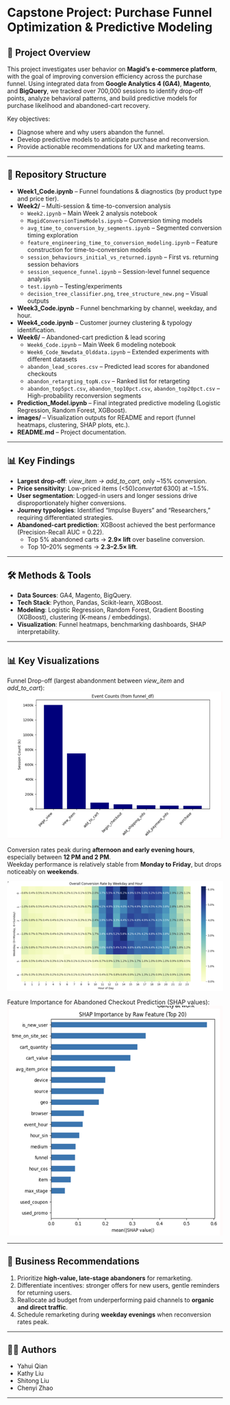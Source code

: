 # Capstone Project: Purchase Funnel Optimization & Predictive Modeling  

## 📌 Project Overview  
This project investigates user behavior on **Magid’s e-commerce platform**, with the goal of improving conversion efficiency across the purchase funnel. Using integrated data from **Google Analytics 4 (GA4)**, **Magento**, and **BigQuery**, we tracked over 700,000 sessions to identify drop-off points, analyze behavioral patterns, and build predictive models for purchase likelihood and abandoned-cart recovery.  

Key objectives:  
- Diagnose where and why users abandon the funnel.  
- Develop predictive models to anticipate purchase and reconversion.  
- Provide actionable recommendations for UX and marketing teams.  

---

## 📂 Repository Structure  

- **Week1_Code.ipynb** – Funnel foundations & diagnostics (by product type and price tier).  
- **Week2/** – Multi-session & time-to-conversion analysis  
  - `Week2.ipynb` – Main Week 2 analysis notebook  
  - `MagidConversionTimeModels.ipynb` – Conversion timing models  
  - `avg_time_to_conversion_by_segments.ipynb` – Segmented conversion timing exploration  
  - `feature_engineering_time_to_conversion_modeling.ipynb` – Feature construction for time-to-conversion models  
  - `session_behaviours_initial_vs_returned.ipynb` – First vs. returning session behaviors  
  - `session_sequence_funnel.ipynb` – Session-level funnel sequence analysis  
  - `test.ipynb` – Testing/experiments  
  - `decision_tree_classifier.png`, `tree_structure_new.png` – Visual outputs  
- **Week3_Code.ipynb** – Funnel benchmarking by channel, weekday, and hour.  
- **Week4_code.ipynb** – Customer journey clustering & typology identification.  
- **Week6/** – Abandoned-cart prediction & lead scoring  
  - `Week6_Code.ipynb` – Main Week 6 modeling notebook  
  - `Week6_Code_Newdata_Olddata.ipynb` – Extended experiments with different datasets  
  - `abandon_lead_scores.csv` – Predicted lead scores for abandoned checkouts  
  - `abandon_retargting_topN.csv` – Ranked list for retargeting  
  - `abandon_top5pct.csv`, `abandon_top10pct.csv`, `abandon_top20pct.csv` – High-probability reconversion segments  
- **Prediction_Model.ipynb** – Final integrated predictive modeling (Logistic Regression, Random Forest, XGBoost).  
- **images/** – Visualization outputs for README and report (funnel heatmaps, clustering, SHAP plots, etc.).  
- **README.md** – Project documentation.  

---

## 📊 Key Findings  

- **Largest drop-off**: *view_item → add_to_cart*, only ~15% conversion.  
- **Price sensitivity**: Low-priced items (<$50) convert at ~6%, premium items (≥$300) at ~1.5%.  
- **User segmentation**: Logged-in users and longer sessions drive disproportionately higher conversions.  
- **Journey typologies**: Identified “Impulse Buyers” and “Researchers,” requiring differentiated strategies.  
- **Abandoned-cart prediction**: XGBoost achieved the best performance (Precision-Recall AUC = 0.22).  
  - Top 5% abandoned carts → **2.9× lift** over baseline conversion.  
  - Top 10–20% segments → **2.3–2.5× lift**.  

---

## 🛠️ Methods & Tools  

- **Data Sources**: GA4, Magento, BigQuery.  
- **Tech Stack**: Python, Pandas, Scikit-learn, XGBoost.  
- **Modeling**: Logistic Regression, Random Forest, Gradient Boosting (XGBoost), clustering (K-means / embeddings).  
- **Visualization**: Funnel heatmaps, benchmarking dashboards, SHAP interpretability.  

---

## 📊 Key Visualizations  

Funnel Drop-off (largest abandonment between *view_item* and *add_to_cart*):  
![Funnel Drop-off](images/funnel_dropoff.png)  

Conversion rates peak during **afternoon and early evening hours**, especially between **12 PM and 2 PM**.  
Weekday performance is relatively stable from **Monday to Friday**, but drops noticeably on **weekends**.  

![Conversion by Hour & Weekday](images/conversion_by_hour_weekday.png)

Feature Importance for Abandoned Checkout Prediction (SHAP values):  
![SHAP Analysis](images/shap_importance.png)  

---

## 🎯 Business Recommendations  

1. Prioritize **high-value, late-stage abandoners** for remarketing.  
2. Differentiate incentives: stronger offers for new users, gentle reminders for returning users.  
3. Reallocate ad budget from underperforming paid channels to **organic and direct traffic**.  
4. Schedule remarketing during **weekday evenings** when reconversion rates peak.  

---

## 👩‍💻 Authors  

- Yahui Qian  
- Kathy Liu  
- Shitong Liu  
- Chenyi Zhao  

---
